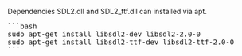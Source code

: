 Dependencies SDL2.dll and SDL2_ttf.dll can installed via apt.
<pre>```bash
sudo apt-get install libsdl2-dev libsdl2-2.0-0
sudo apt-get install libsdl2-ttf-dev libsdl2-ttf-2.0-0
```</pre>